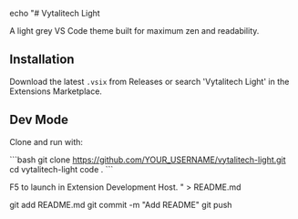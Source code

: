 echo "# Vytalitech Light

A light grey VS Code theme built for maximum zen and readability.

## Installation

Download the latest `.vsix` from Releases or search 'Vytalitech Light' in the Extensions Marketplace.

## Dev Mode

Clone and run with:

\`\`\`bash
git clone https://github.com/YOUR_USERNAME/vytalitech-light.git
cd vytalitech-light
code .
\`\`\`

F5 to launch in Extension Development Host.
" > README.md

git add README.md
git commit -m "Add README"
git push
